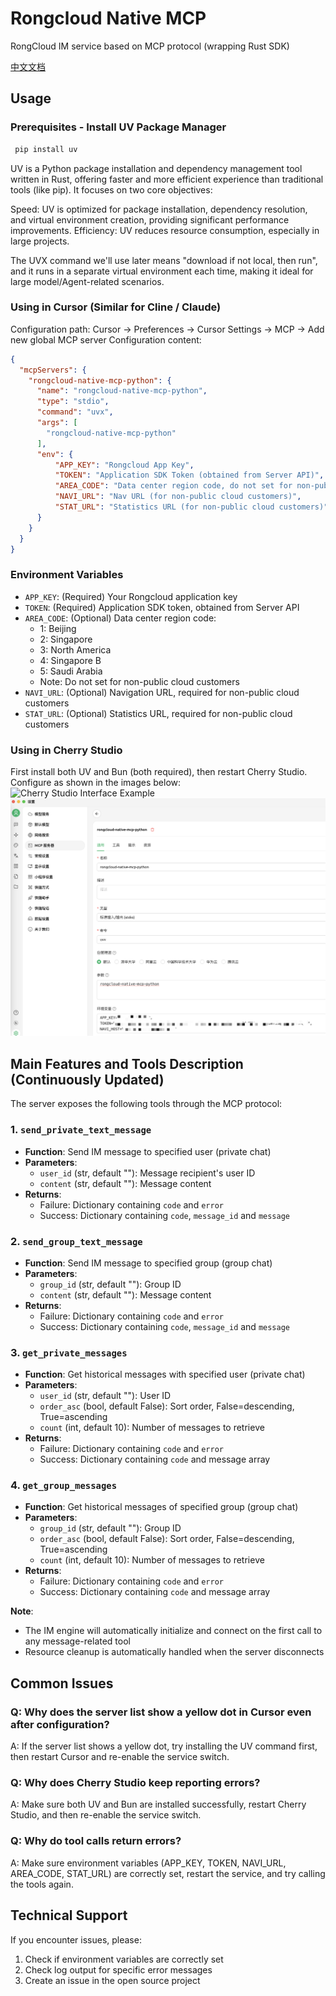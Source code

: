 # Rongcloud Native MCP

RongCloud IM service based on MCP protocol (wrapping Rust SDK)

[中文文档](README.md)

## Usage

### Prerequisites - Install UV Package Manager

```bash
 pip install uv 
```

UV is a Python package installation and dependency management tool written in Rust, offering faster and more efficient experience than traditional tools (like pip). It focuses on two core objectives:

Speed: UV is optimized for package installation, dependency resolution, and virtual environment creation, providing significant performance improvements.
Efficiency: UV reduces resource consumption, especially in large projects.

The UVX command we'll use later means "download if not local, then run", and it runs in a separate virtual environment each time, making it ideal for large model/Agent-related scenarios.

### Using in Cursor (Similar for Cline / Claude)

Configuration path: Cursor -> Preferences -> Cursor Settings -> MCP -> Add new global MCP server
Configuration content:

```json
{
  "mcpServers": {
    "rongcloud-native-mcp-python": {
      "name": "rongcloud-native-mcp-python",
      "type": "stdio",
      "command": "uvx",
      "args": [
        "rongcloud-native-mcp-python"
      ],
      "env": {
          "APP_KEY": "Rongcloud App Key",
          "TOKEN": "Application SDK Token (obtained from Server API)",
          "AREA_CODE": "Data center region code, do not set for non-public cloud customers",
          "NAVI_URL": "Nav URL (for non-public cloud customers)",
          "STAT_URL": "Statistics URL (for non-public cloud customers)"
      }
    }
  }
}
```

### Environment Variables

- `APP_KEY`: (Required) Your Rongcloud application key
- `TOKEN`: (Required) Application SDK token, obtained from Server API
- `AREA_CODE`: (Optional) Data center region code:
  - 1: Beijing
  - 2: Singapore
  - 3: North America
  - 4: Singapore B
  - 5: Saudi Arabia
  - Note: Do not set for non-public cloud customers
- `NAVI_URL`: (Optional) Navigation URL, required for non-public cloud customers
- `STAT_URL`: (Optional) Statistics URL, required for non-public cloud customers

### Using in Cherry Studio

First install both UV and Bun (both required), then restart Cherry Studio. Configure as shown in the images below:
![Cherry Studio Interface Example](readme_img/cherry-studio-0.png)
![Cherry Studio Interface Example](readme_img/cherry-studio.png)

## Main Features and Tools Description (Continuously Updated)

The server exposes the following tools through the MCP protocol:

### 1. `send_private_text_message`

- **Function**: Send IM message to specified user (private chat)
- **Parameters**:
  - `user_id` (str, default ""): Message recipient's user ID
  - `content` (str, default ""): Message content
- **Returns**:
  - Failure: Dictionary containing `code` and `error`
  - Success: Dictionary containing `code`, `message_id` and `message`

### 2. `send_group_text_message`

- **Function**: Send IM message to specified group (group chat)
- **Parameters**:
  - `group_id` (str, default ""): Group ID
  - `content` (str, default ""): Message content
- **Returns**:
  - Failure: Dictionary containing `code` and `error`
  - Success: Dictionary containing `code`, `message_id` and `message`

### 3. `get_private_messages`

- **Function**: Get historical messages with specified user (private chat)
- **Parameters**:
  - `user_id` (str, default ""): User ID
  - `order_asc` (bool, default False): Sort order, False=descending, True=ascending
  - `count` (int, default 10): Number of messages to retrieve
- **Returns**:
  - Failure: Dictionary containing `code` and `error`
  - Success: Dictionary containing `code` and message array

### 4. `get_group_messages`

- **Function**: Get historical messages of specified group (group chat)
- **Parameters**:
  - `group_id` (str, default ""): Group ID
  - `order_asc` (bool, default False): Sort order, False=descending, True=ascending
  - `count` (int, default 10): Number of messages to retrieve
- **Returns**:
  - Failure: Dictionary containing `code` and `error`
  - Success: Dictionary containing `code` and message array

**Note**:
- The IM engine will automatically initialize and connect on the first call to any message-related tool
- Resource cleanup is automatically handled when the server disconnects

## Common Issues

### Q: Why does the server list show a yellow dot in Cursor even after configuration?

A: If the server list shows a yellow dot, try installing the UV command first, then restart Cursor and re-enable the service switch.

### Q: Why does Cherry Studio keep reporting errors?

A: Make sure both UV and Bun are installed successfully, restart Cherry Studio, and then re-enable the service switch.

### Q: Why do tool calls return errors?

A: Make sure environment variables (APP_KEY, TOKEN, NAVI_URL, AREA_CODE, STAT_URL) are correctly set, restart the service, and try calling the tools again.

## Technical Support

If you encounter issues, please:

1. Check if environment variables are correctly set
2. Check log output for specific error messages
3. Create an issue in the open source project
